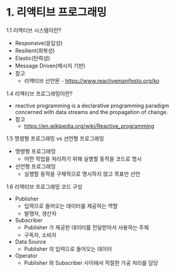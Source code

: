 # 1. 리액티브 프로그래밍
1.1 리액티브 시스템이란?
- Responsive(응답성)
- Resilient(회복성)
- Elastic(탄력성)
- Message Driven(메시지 기반)
- 참고
  - 리액티브 선언문 - https://www.reactivemanifesto.org/ko

1.4 리액티브 프로그래밍이란?
- reactive programming is a declarative programming paradigm concerned with data streams and the propagation of change.
- 참고
  - https://en.wikipedia.org/wiki/Reactive_programming

1.5 명령형 프로그래밍 vs 선언형 프로그래밍
- 명령형 프로그래밍
  - 어떤 작업을 처리하기 위해 실행할 동작을 코드로 명시
- 선언형 프로그래밍
  - 실행할 동작을 구체적으로 명시하지 않고 목표만 선언



1.6 리액티브 프로그래밍 코드 구성
- Publisher
  - 입력으로 들어오는 데이터를 제공하는 역할
  - 발행자, 생산자
- Subscriber
  - Publisher 가 제공한 데이터를 전달받아서 사용하는 주체
  - 구독자, 소비자
- Data Source
  - Publisher 의 입력으로 들어오는 데이터
- Operator
  - Publisher 와 Subscriber 사이에서 적절한 가공 처리를 담당





